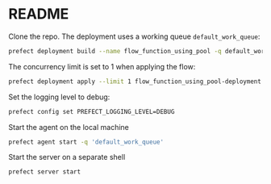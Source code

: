 # README

Clone the repo.
The deployment uses a working queue `default_work_queue`:
```bash
prefect deployment build --name flow_function_using_pool -q default_work_queue flows.py:flow_function_using_pool
```

The concurrency limit is set to 1 when applying the flow: 
```bash
prefect deployment apply --limit 1 flow_function_using_pool-deployment.yaml
```

Set the logging level to debug:
```bash
prefect config set PREFECT_LOGGING_LEVEL=DEBUG
```

Start the agent on the local machine

```bash
prefect agent start -q 'default_work_queue'
```

Start the server on a separate shell

```bash
prefect server start
```